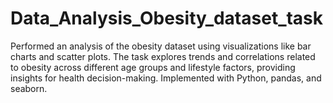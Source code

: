 # Data_Analysis_Obesity_dataset_task
Performed an analysis of the obesity dataset using visualizations like bar charts and scatter plots. The task explores trends and correlations related to obesity across different age groups and lifestyle factors, providing insights for health decision-making. Implemented with Python, pandas, and seaborn.
